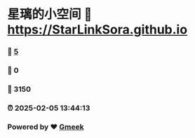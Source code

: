 # 星璃的小空间 :link: https://StarLinkSora.github.io 
### :page_facing_up: [5](https://StarLinkSora.github.io/tag.html) 
### :speech_balloon: 0 
### :hibiscus: 3150 
### :alarm_clock: 2025-02-05 13:44:13 
### Powered by :heart: [Gmeek](https://github.com/Meekdai/Gmeek)
